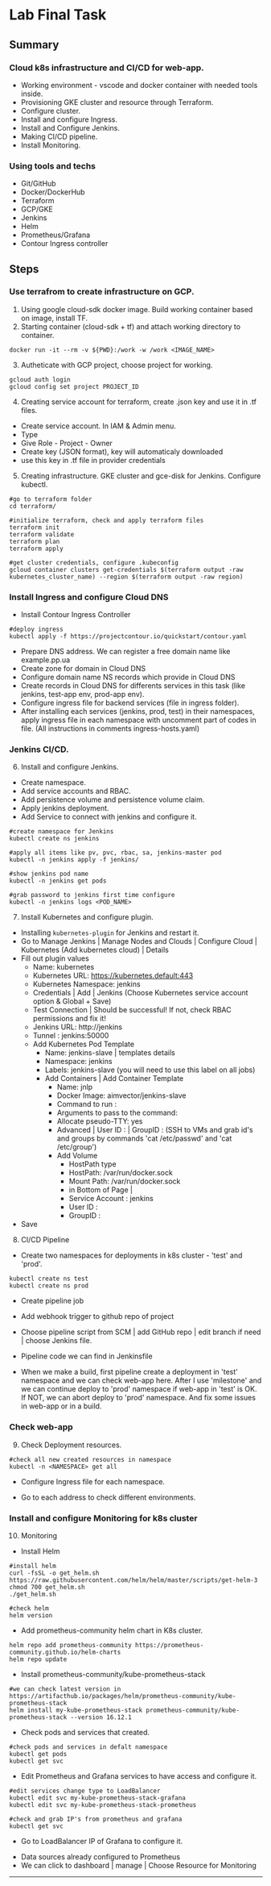 # Lab Final Task

## Summary

### Cloud k8s infrastructure and CI/CD for web-app.

* Working environment - vscode and docker container with needed tools inside.
* Provisioning GKE cluster and resource through Terraform.
* Configure cluster.
* Install and configure Ingress.
* Install and Configure Jenkins. 
* Making CI/CD pipeline.
* Install Monitoring.

### Using tools and techs

* Git/GitHub
* Docker/DockerHub
* Terraform
* GCP/GKE
* Jenkins
* Helm
* Prometheus/Grafana
* Contour Ingress controller

## Steps

### Use terrafrom to create infrastructure on GCP.

1. Using google cloud-sdk docker image. Build working container based on image, install TF. 
2. Starting container (cloud-sdk + tf) and attach working directory to container.

```
docker run -it --rm -v ${PWD}:/work -w /work <IMAGE_NAME>
```

3. Autheticate with GCP project, choose project for working. 

```
gcloud auth login
gcloud config set project PROJECT_ID
```

4. Creating service account for terraform, create .json key and use it in .tf files.
- Create service account. In IAM & Admin menu.
- Type <NAME>
- Give Role - Project - Owner
- Create key (JSON format), key will automaticaly downloaded
- use this key in .tf file in provider credentials

5. Creating infrastructure. GKE cluster and gce-disk for Jenkins. Configure kubectl.

```
#go to terraform folder 
cd terraform/

#initialize terraform, check and apply terraform files
terraform init
terraform validate
terraform plan
terraform apply

#get cluster credentials, configure .kubeconfig
gcloud container clusters get-credentials $(terraform output -raw kubernetes_cluster_name) --region $(terraform output -raw region)
```

### Install Ingress and configure Cloud DNS

* Install Contour Ingress Controller

```
#deploy ingress
kubectl apply -f https://projectcontour.io/quickstart/contour.yaml
```

* Prepare DNS address. We can register a free domain name like example.pp.ua
* Create zone for domain in Cloud DNS
* Configure domain name NS records which provide in Cloud DNS
* Create records in Cloud DNS for differents services in this task (like jenkins, test-app env, prod-app env).
* Configure ingress file for backend services (file in ingress folder).
* After installing each services (jenkins, prod, test) in their namespaces,  
  apply ingress file in each namespace with uncomment part of codes in file. 
  (All instructions in comments ingress-hosts.yaml)


### Jenkins CI/CD.

6. Install and configure Jenkins. 
* Create namespace.
* Add service accounts and RBAC.
* Add persistence volume and persistence volume claim.
* Apply jenkins deployment.
* Add Service to connect with jenkins and configure it.

```
#create namespace for Jenkins
kubectl create ns jenkins

#apply all items like pv, pvc, rbac, sa, jenkins-master pod
kubectl -n jenkins apply -f jenkins/

#show jenkins pod name
kubectl -n jenkins get pods

#grab password to jenkins first time configure
kubectl -n jenkins logs <POD_NAME>
```

7. Install Kubernetes and configure plugin.

* Installing `kubernetes-plugin` for Jenkins and restart it.
* Go to Manage Jenkins | Manage Nodes and Clouds | Configure Cloud | Kubernetes (Add kubernetes cloud) | Details
* Fill out plugin values
    * Name: kubernetes
    * Kubernetes URL: https://kubernetes.default:443
    * Kubernetes Namespace: jenkins
    * Credentials | Add | Jenkins (Choose Kubernetes service account option & Global + Save)
    * Test Connection | Should be successful! If not, check RBAC permissions and fix it!
    * Jenkins URL: http://jenkins
    * Tunnel : jenkins:50000
    * Add Kubernetes Pod Template
        * Name: jenkins-slave | templates details
        * Namespace: jenkins
        * Labels: jenkins-slave (you will need to use this label on all jobs)
        * Add Containers | Add Container Template
            * Name: jnlp
            * Docker Image: aimvector/jenkins-slave
            * Command to run : <Make this blank>
            * Arguments to pass to the command: <Make this blank>
            * Allocate pseudo-TTY: yes
            * Advanced | User ID : <docker id> | GroupID : <docker group> 
              (SSH to VMs and grab id's and groups by commands 'cat /etc/passwd' and 'cat /etc/group')
            * Add Volume
                * HostPath type
                * HostPath: /var/run/docker.sock
                * Mount Path: /var/run/docker.sock
                * in Bottom of Page | 
                * Service Account : jenkins 
                * User ID : <docker id>
                * GroupID : <docker group>
* Save

8. CI/CD Pipeline
* Create two namespaces for deployments in k8s cluster - 'test' and 'prod'.

```
kubectl create ns test
kubectl create ns prod
```

* Create pipeline job
* Add webhook trigger to github repo of project
* Choose pipeline script from SCM | add GitHub repo | edit branch if need | choose Jenkins file.
* Pipeline code we can find in Jenkinsfile

* When we make a build, first pipeline create a deployment in 'test' namespace and we can check web-app here.
  After I use 'milestone' and we can continue deploy to 'prod' namespace if web-app in 'test' is OK.
  If NOT, we can abort deploy to 'prod' namespace. And fix some issues in web-app or in a build.

### Check web-app

9. Check Deployment resources.

```
#check all new created resources in namespace
kubectl -n <NAMESPACE> get all
```

* Configure Ingress file for each namespace.

* Go to each address to check different environments.

### Install and configure Monitoring for k8s cluster

10. Monitoring

* Install Helm 

```
#install helm
curl -fsSL -o get_helm.sh https://raw.githubusercontent.com/helm/helm/master/scripts/get-helm-3
chmod 700 get_helm.sh
./get_helm.sh

#check helm
helm version
```

* Add prometheus-community helm chart in K8s cluster.

```
helm repo add prometheus-community https://prometheus-community.github.io/helm-charts
helm repo update
```

* Install prometheus-community/kube-prometheus-stack

```
#we can check latest version in https://artifacthub.io/packages/helm/prometheus-community/kube-prometheus-stack
helm install my-kube-prometheus-stack prometheus-community/kube-prometheus-stack --version 16.12.1
```

* Check pods and services that created.

```
#check pods and services in defalt namespace
kubectl get pods 
kubectl get svc
```

* Edit Prometheus and Grafana services to have access and configure it.

```
#edit services change type to LoadBalancer
kubectl edit svc my-kube-prometheus-stack-grafana
kubectl edit svc my-kube-prometheus-stack-prometheus

#check and grab IP's from prometheus and grafana
kubectl get svc
```

* Go to LoadBalancer IP of Grafana to configure it.

- Data sources already configured to Prometheus
- We can click to dashboard | manage | Choose Resource for Monitoring

----------------------------------------------------------------------